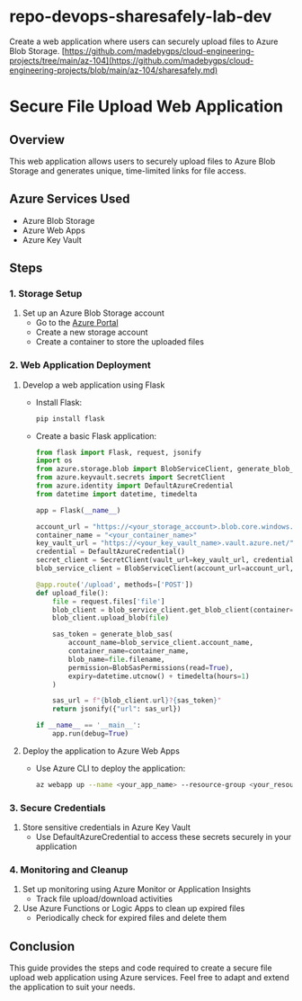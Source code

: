 # repo-devops-sharesafely-lab-dev
Create a web application where users can securely upload files to Azure Blob Storage.
[https://github.com/madebygps/cloud-engineering-projects/tree/main/az-104](https://github.com/madebygps/cloud-engineering-projects/blob/main/az-104/sharesafely.md)

# Secure File Upload Web Application

## Overview

This web application allows users to securely upload files to Azure Blob Storage and generates unique, time-limited links for file access.

## Azure Services Used

- Azure Blob Storage
- Azure Web Apps
- Azure Key Vault

## Steps

### 1. Storage Setup

1. Set up an Azure Blob Storage account
   - Go to the [Azure Portal](https://portal.azure.com/)
   - Create a new storage account
   - Create a container to store the uploaded files

### 2. Web Application Deployment

1. Develop a web application using Flask
   - Install Flask:
     ```bash
     pip install flask
     ```
   - Create a basic Flask application:
     ```python
     from flask import Flask, request, jsonify
     import os
     from azure.storage.blob import BlobServiceClient, generate_blob_sas, BlobSasPermissions
     from azure.keyvault.secrets import SecretClient
     from azure.identity import DefaultAzureCredential
     from datetime import datetime, timedelta

     app = Flask(__name__)

     account_url = "https://<your_storage_account>.blob.core.windows.net/"
     container_name = "<your_container_name>"
     key_vault_url = "https://<your_key_vault_name>.vault.azure.net/"
     credential = DefaultAzureCredential()
     secret_client = SecretClient(vault_url=key_vault_url, credential=credential)
     blob_service_client = BlobServiceClient(account_url=account_url, credential=credential)

     @app.route('/upload', methods=['POST'])
     def upload_file():
         file = request.files['file']
         blob_client = blob_service_client.get_blob_client(container=container_name, blob=file.filename)
         blob_client.upload_blob(file)

         sas_token = generate_blob_sas(
             account_name=blob_service_client.account_name,
             container_name=container_name,
             blob_name=file.filename,
             permission=BlobSasPermissions(read=True),
             expiry=datetime.utcnow() + timedelta(hours=1)
         )

         sas_url = f"{blob_client.url}?{sas_token}"
         return jsonify({"url": sas_url})

     if __name__ == '__main__':
         app.run(debug=True)
     ```

2. Deploy the application to Azure Web Apps
   - Use Azure CLI to deploy the application:
     ```bash
     az webapp up --name <your_app_name> --resource-group <your_resource_group> --plan <your_app_service_plan>
     ```

### 3. Secure Credentials

1. Store sensitive credentials in Azure Key Vault
   - Use DefaultAzureCredential to access these secrets securely in your application

### 4. Monitoring and Cleanup

1. Set up monitoring using Azure Monitor or Application Insights
   - Track file upload/download activities
2. Use Azure Functions or Logic Apps to clean up expired files
   - Periodically check for expired files and delete them

## Conclusion

This guide provides the steps and code required to create a secure file upload web application using Azure services. Feel free to adapt and extend the application to suit your needs.
